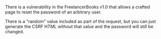 There is a vulnerability in the FreelancerBooks v1.0 that allows a crafted page to reset the password of an arbitrary user.

There is a "random" value included as part of the request, but you can just generate the CSRF HTML without that value
and the password will still be changed.
